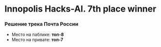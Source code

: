 # Innopolis Hacks-AI. 7th place winner

### Решение трека Почта России
* Место на паблике: **топ-8**
* Место на привате: **топ-7**
